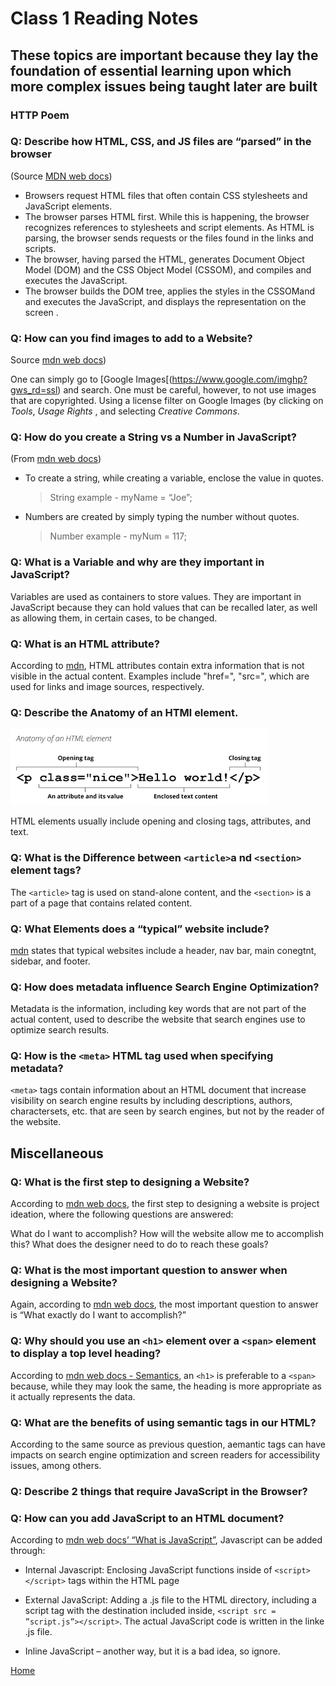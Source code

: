 # Class 1 Reading Notes

## These topics are important because they lay the foundation of essential learning upon which more complex issues being taught later are built

### HTTP Poem 

### Q: Describe how HTML, CSS, and JS files are “parsed” in the browser  

(Source [MDN web docs](https://developer.mozilla.org/en-US/docs/Learn/Getting_started_with_the_web/How_the_Web_works))

* Browsers request HTML files that often contain CSS stylesheets and JavaScript elements.  
* The browser parses HTML first.  While this is happening, the browser recognizes references to stylesheets and script elements.  As HTML is parsing, the browser sends requests or the files found in the links and scripts.
* The browser, having parsed the HTML, generates Document Object Model (DOM)  and the CSS Object Model (CSSOM), and compiles and executes the JavaScript.
* The browser builds the DOM tree, applies the styles in the CSSOMand and executes the JavaScript, and displays the representation on the screen .

### Q: How can you find images to add to a Website?  

Source [mdn web docs](https://developer.mozilla.org/en-US/docs/Learn/Getting_started_with_the_web/What_will_your_website_look_like))

One can simply go to [Google Images[(<https://www.google.com/imghp?gws_rd=ssl>) and search.  One must be careful, however, to not use images that are copyrighted.  Using a license filter on Google Images (by clicking on _Tools_, _Usage Rights_ , and selecting _Creative Commons_.  

### Q: How do you create a String vs a Number in JavaScript?

(From [mdn web docs](https://developer.mozilla.org/en-US/docs/Learn/Getting_started_with_the_web/JavaScript_basics))

* To create a string, while creating a variable, enclose the value in quotes.

    > String example - myName = “Joe”;

* Numbers are created by simply typing the number without quotes.

    > Number example - myNum = 117;

### Q: What is a Variable and why are they important in JavaScript?  

Variables are used as containers to store values.  They are important in JavaScript because they can hold values that can be recalled later, as well as allowing them, in certain cases, to be changed.

### Q: What is an HTML attribute?

According to [mdn](https://developer.mozilla.org/en-US/docs/Learn/HTML/Introduction_to_HTML/Getting_started), HTML attributes contain extra information that is not visible in the actual content. Examples include "href=", "src=", which are used for links and image sources, respectively.

### Q: Describe the Anatomy of an HTMl element.

![HTML element](download.png "HTML element")

HTML elements usually include opening and closing tags, attributes, and text.

### Q: What is the Difference between ```<article>```a nd ```<section>``` element tags?

The ```<article>``` tag is used on stand-alone content, and the ```<section>``` is a part of a page that contains related content.

### Q: What Elements does a “typical” website include?

[mdn](https://developer.mozilla.org/en-US/docs/Learn/HTML/Introduction_to_HTML/Document_and_website_structure) states that typical websites include a header, nav bar, main conegtnt, sidebar, and footer.  

### Q: How does metadata influence Search Engine Optimization?

Metadata is the information, including key words that are not part of the actual content, used to describe the website that search engines use to optimize search results.  

### Q: How is the ```<meta>``` HTML tag used when specifying metadata? 

```<meta>``` tags contain information about an HTML document that increase visibility on search engine results by including descriptions, authors, charactersets, etc. that are seen by search engines, but not by the reader of the website.

## Miscellaneous

### Q: What is the first step to designing a Website?

According to [mdn web docs](https://developer.mozilla.org/en-US/docs/Learn/Common_questions/Thinking_before_coding), the first step to designing a website is project ideation, where the following questions are answered:

What do I want to accomplish?
How will the website allow me to accomplish this?
What does the designer need to do to reach these goals?

### Q: What is the most important question to answer when designing a Website?

Again, according to [mdn web docs](https://developer.mozilla.org/en-US/docs/Learn/Common_questions/Thinking_before_coding), the most important question to answer is “What exactly do I want to accomplish?”

### Q: Why should you use an ```<h1>``` element over a ```<span>``` element to display a top level heading?  

According to [mdn web docs - Semantics](https://developer.mozilla.org/en-US/docs/Glossary/Semantics), an ```<h1>``` is preferable to a ```<span>``` because, while they may look the same, the heading is more appropriate as it actually represents the data.

### Q: What are the benefits of using semantic tags in our HTML?

According to the same source as previous question, aemantic tags can have impacts on search engine optimization and screen readers for accessibility issues, among others.

### Q: Describe 2 things that require JavaScript in the Browser?

### Q: How can you add JavaScript to an HTML document?

According to [mdn web docs’ “What is JavaScript”](https://developer.mozilla.org/en-US/docs/Learn/JavaScript/First_steps/What_is_JavaScript), Javascript can be added through:

* Internal Javascript: Enclosing JavaScript functions inside of ```<script></script>``` tags within the HTML page

* External JavaScript: Adding a .js file to the HTML directory, including a script tag with the destination included inside, ```<script src = ”script.js”></script>```.  The actual JavaScript code is written in the linke .js file.

* Inline JavaScript – another way, but it is a bad idea, so ignore.

[Home](README.md)